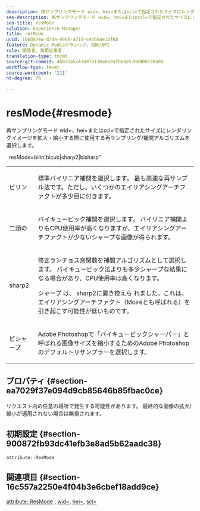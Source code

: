```yaml
---
description: 再サンプリングモード wid=、hei=またはscl=で指定されたサイズにレンダリングイメージを拡大・縮小する際に使用する再サンプリング/補間アルゴリズムを選択します。
seo-description: 再サンプリングモード wid=、hei=またはscl=で指定されたサイズにレンダリングイメージを拡大・縮小する際に使用する再サンプリング/補間アルゴリズムを選択します。
seo-title: resMode
solution: Experience Manager
title: resMode
uuid: 106da74a-d7da-4998-a719-c4c69ae36f6b
feature: Dynamic Mediaクラシック，SDK/API
role: 開発者、業務従事者
translation-type: tm+mt
source-git-commit: 469d1a5c43a972116a8a2efb0de5708800130a99
workflow-type: tm+mt
source-wordcount: '211'
ht-degree: 7%

---
```



# resMode{#resmode}

再サンプリングモード wid=、hei=またはscl=で指定されたサイズにレンダリングイメージを拡大・縮小する際に使用する再サンプリング/補間アルゴリズムを選択します。

` `resMode=bilin|bicub|sharp2|bisharp&quot;

<table id="table_AF954C101B30473FAFE9930C7B694305"> 
 <tbody> 
  <tr> 
   <td colname="col1"> <p> <span class="+ topic/ph pr-d/codeph codeph"> ビリン  </span> </p> </td> 
   <td colname="col2"> <p>標準バイリニア補間を選択します。 最も高速な再サンプル法です。ただし、いくつかのエイリアシングアーチファクトが多少目に付きます。 </p> </td> 
  </tr> 
  <tr> 
   <td colname="col1"> <p> <span class="+ topic/ph pr-d/codeph codeph"> 二頭の  </span> </p> </td> 
   <td colname="col2"> <p>バイキュービック補間を選択します。 バイリニア補間よりもCPU使用率が高くなりますが、エイリアシングアーチファクトが少ないシャープな画像が得られます。 </p> </td> 
  </tr> 
  <tr> 
   <td colname="col1"> <p> <span class="+ topic/ph pr-d/codeph codeph"> sharp2  </span> </p> </td> 
   <td colname="col2"> <p>修正ランチョス窓関数を補間アルゴリズムとして選択します。 バイキュービック法よりも多少シャープな結果になる場合があり、CPU使用率は高くなります。 </p> <p> <span class="codeph"> シャープ </span> は、 <span class="codeph"> sharp2に置き換えら </span>れました。これは、エイリアシングアーチファクト（Moiréとも呼ばれる）を引き起こす可能性が低いものです。 </p> </td> 
  </tr> 
  <tr> 
   <td colname="col1"> <p> <span class="codeph"> ビシャープ  </span> </p> </td> 
   <td colname="col2"> <p><span class="keyword">Adobe Photoshop</span>で「バイキュービックシャーパー」と呼ばれる画像サイズを縮小するための<span class="keyword">Adobe Photoshop</span>のデフォルトリサンプラーを選択します。 </p> </td> 
  </tr> 
 </tbody> 
</table>

## プロパティ {#section-ea7029f37e094d9cb85646b85fbac0ce}

リクエスト内の任意の場所で発生する可能性があります。 最終的な画像の拡大/縮小が適用されない場合は無視されます。

## 初期設定 {#section-900872fb93dc41efb3e8ad5b62aadc38}

`attribute::ResMode`

## 関連項目 {#section-16c557a2250e4f04b3e6cbef18add9ce}

[attribute::ResMode](../../../../../ir-api/material-cat/image-rendering-api-ref/c-ir-material-catalog/c-ir-attributes-reference/r-ir-cat-resmode.md#reference-fdca7eb6d5104fdeae9d6ac42251db82) ,  [wid=](../../../../../ir-api/http-protocol/image-rendering-api-ref/c-ir-http-protocol-ref/c-ir-http-protocol-command-reference/r-ir-wid.md#reference-b7e691b0624941168c94b2749ae233ec),  [hei=](../../../../../ir-api/http-protocol/image-rendering-api-ref/c-ir-http-protocol-ref/c-ir-http-protocol-command-reference/r-ir-hei.md#reference-1c08f60365a94417a39867c09cac5478),  [scl=](../../../../../ir-api/http-protocol/image-rendering-api-ref/c-ir-http-protocol-ref/c-ir-http-protocol-command-reference/r-ir-scl.md#reference-b14b51a6cbe34f0bba42880540592f29)
